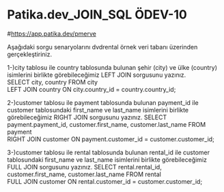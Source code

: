 # Patika.dev_JOIN_SQL ÖDEV-10
#https://app.patika.dev/pmerve  

Aşağıdaki sorgu senaryolarını dvdrental örnek veri tabanı üzerinden gerçekleştiriniz.  
  


1-)city tablosu ile country tablosunda bulunan şehir (city) ve ülke (country) isimlerini birlikte görebileceğimiz LEFT JOIN sorgusunu yazınız.  
SELECT city, country FROM city   
LEFT JOIN country ON city.country_id = country.country_id;  
  

2-)customer tablosu ile payment tablosunda bulunan payment_id ile customer tablosundaki first_name ve last_name isimlerini birlikte görebileceğimiz RIGHT JOIN sorgusunu yazınız. 
SELECT payment.payment_id, customer.first_name, customer.last_name FROM payment  
RIGHT JOIN customer ON payment.customer_id = customer.customer_id;  
  
    

3-)customer tablosu ile rental tablosunda bulunan rental_id ile customer tablosundaki first_name ve last_name isimlerini birlikte görebileceğimiz FULL JOIN sorgusunu yazınız.
SELECT rental.rental_id, customer.first_name, customer.last_name FROM rental  
FULL JOIN customer ON rental.customer_id = customer.customer_id;  
